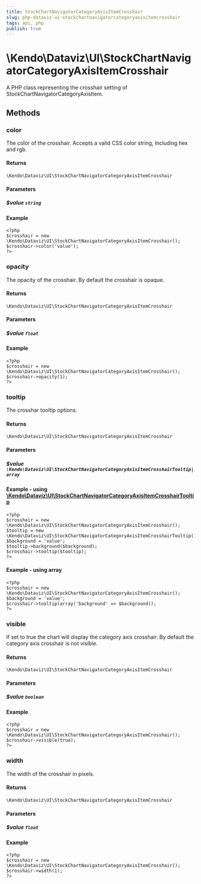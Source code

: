 ```yaml
---
title: StockChartNavigatorCategoryAxisItemCrosshair
slug: php-dataviz-ui-stockchartnavigatorcategoryaxisitemcrosshair
tags: api, php
publish: true
---
```


# \Kendo\Dataviz\UI\StockChartNavigatorCategoryAxisItemCrosshair

A PHP class representing the crosshair setting of StockChartNavigatorCategoryAxisItem.


## Methods

### color
The color of the crosshair. Accepts a valid CSS color string, including hex and rgb.

#### Returns
`\Kendo\Dataviz\UI\StockChartNavigatorCategoryAxisItemCrosshair`

#### Parameters

##### $value `string`



#### Example 
    <?php
    $crosshair = new \Kendo\Dataviz\UI\StockChartNavigatorCategoryAxisItemCrosshair();
    $crosshair->color('value');
    ?>

### opacity
The opacity of the crosshair. By default the crosshair is opaque.

#### Returns
`\Kendo\Dataviz\UI\StockChartNavigatorCategoryAxisItemCrosshair`

#### Parameters

##### $value `float`



#### Example 
    <?php
    $crosshair = new \Kendo\Dataviz\UI\StockChartNavigatorCategoryAxisItemCrosshair();
    $crosshair->opacity(1);
    ?>

### tooltip

The crosshar tooltip options.

#### Returns
`\Kendo\Dataviz\UI\StockChartNavigatorCategoryAxisItemCrosshair`

#### Parameters

##### $value `\Kendo\Dataviz\UI\StockChartNavigatorCategoryAxisItemCrosshairTooltip|array`


#### Example - using [\Kendo\Dataviz\UI\StockChartNavigatorCategoryAxisItemCrosshairTooltip](/api/wrappers/php/Kendo/Dataviz/UI/StockChartNavigatorCategoryAxisItemCrosshairTooltip)
    <?php
    $crosshair = new \Kendo\Dataviz\UI\StockChartNavigatorCategoryAxisItemCrosshair();
    $tooltip = new \Kendo\Dataviz\UI\StockChartNavigatorCategoryAxisItemCrosshairTooltip();
    $background = 'value';
    $tooltip->background($background);
    $crosshair->tooltip($tooltip);
    ?>

#### Example - using array

    <?php
    $crosshair = new \Kendo\Dataviz\UI\StockChartNavigatorCategoryAxisItemCrosshair();
    $background = 'value';
    $crosshair->tooltip(array('background' => $background));
    ?>

### visible
If set to true the chart will display the category axis crosshair. By default the category axis crosshair is not visible.

#### Returns
`\Kendo\Dataviz\UI\StockChartNavigatorCategoryAxisItemCrosshair`

#### Parameters

##### $value `boolean`



#### Example 
    <?php
    $crosshair = new \Kendo\Dataviz\UI\StockChartNavigatorCategoryAxisItemCrosshair();
    $crosshair->visible(true);
    ?>

### width
The width of the crosshair in pixels.

#### Returns
`\Kendo\Dataviz\UI\StockChartNavigatorCategoryAxisItemCrosshair`

#### Parameters

##### $value `float`



#### Example 
    <?php
    $crosshair = new \Kendo\Dataviz\UI\StockChartNavigatorCategoryAxisItemCrosshair();
    $crosshair->width(1);
    ?>

 
